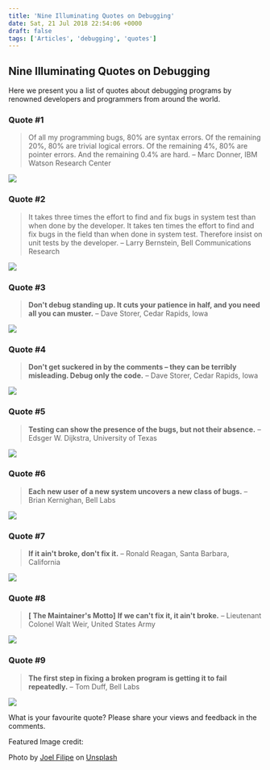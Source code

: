 ```yaml
---
title: 'Nine Illuminating Quotes on Debugging'
date: Sat, 21 Jul 2018 22:54:06 +0000
draft: false
tags: ['Articles', 'debugging', 'quotes']
---
```


Nine Illuminating Quotes on Debugging
-------------------------------------

Here we present you a list of quotes about debugging programs by renowned developers and programmers from around the world.

### Quote #1

> Of all my programming bugs, 80% are syntax errors. Of the remaining 20%, 80% are trivial logical errors. Of the remaining 4%, 80% are pointer errors. And the remaining 0.4% are hard. – Marc Donner, IBM Watson Research Center

![](http://hangaroundtheweb.com/wp-content/uploads/2018/07/Debugging-Quotes-syntax-errors.png)

### Quote #2

> It takes three times the effort to find and fix bugs in system test than when done by the developer. It takes ten times the effort to find and fix bugs in the field than when done in system test. Therefore insist on unit tests by the developer. – Larry Bernstein, Bell Communications Research

![](http://hangaroundtheweb.com/wp-content/uploads/2018/07/Debugging-Quotes-3-times-effort.png)

### Quote #3

> **Don't debug standing up. It cuts your patience in half, and you need all you can muster.** – Dave Storer, Cedar Rapids, Iowa

![](http://hangaroundtheweb.com/wp-content/uploads/2018/07/Debugging-Quotes-dont-debug-standing-up.png)

### Quote #4

> **Don't get suckered in by the comments – they can be terribly misleading. Debug only the code.** – Dave Storer, Cedar Rapids, Iowa

![](http://hangaroundtheweb.com/wp-content/uploads/2018/07/Debugging-Quotes-suckered-comments.png)

### Quote #5

> **Testing can show the presence of the bugs, but not their absence.** – Edsger W. Dijkstra, University of Texas

![](http://hangaroundtheweb.com/wp-content/uploads/2018/07/Debugging-Quotes-presence-of-bugs.png)

### Quote #6

> **Each new user of a new system uncovers a new class of bugs.** – Brian Kernighan, Bell Labs

![](http://hangaroundtheweb.com/wp-content/uploads/2018/07/Debugging-Quotes-new-bugs.png)

### Quote #7

> **If it ain't broke, don't fix it.** – Ronald Reagan, Santa Barbara, California

![](http://hangaroundtheweb.com/wp-content/uploads/2018/07/Debugging-Quotes-dont-fixit.png)

### Quote #8

> **\[ The Maintainer's Motto\]** **If we can't fix it, it ain't broke.** – Lieutenant Colonel Walt Weir, United States Army

![](http://hangaroundtheweb.com/wp-content/uploads/2018/07/Debugging-Quotes-It-Aint-Broke.png)

### Quote #9

> **The first step in fixing a broken program is getting it to fail repeatedly.** – Tom Duff, Bell Labs

![](http://hangaroundtheweb.com/wp-content/uploads/2018/07/Debugging-Quotes-fail-repeatedly.png)

What is your favourite quote? Please share your views and feedback in the comments.

Featured Image credit:

Photo by [Joel Filipe](https://unsplash.com/photos/Wc8k-KryEPM?utm_source=unsplash&utm_medium=referral&utm_content=creditCopyText) on [Unsplash](https://unsplash.com/search/photos/patterns?utm_source=unsplash&utm_medium=referral&utm_content=creditCopyText)